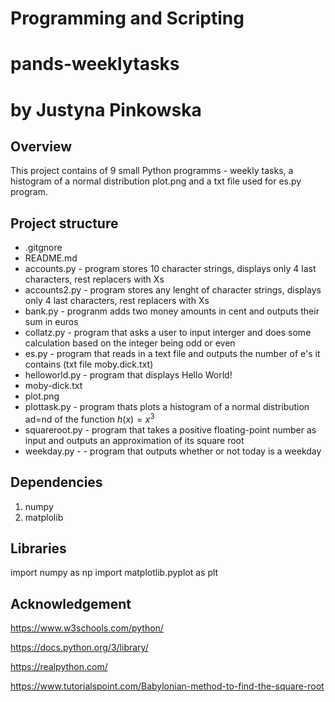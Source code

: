 # Programming and Scripting
# pands-weeklytasks
# by Justyna Pinkowska

## Overview
This project contains of 9 small Python programms - weekly tasks, a histogram of a normal distribution plot.png and a txt file used for es.py program.

## Project structure
- .gitgnore
- README.md
- accounts.py - program stores 10 character strings, displays only 4 last characters, rest replacers with Xs
- accounts2.py - program stores any lenght of character strings, displays only 4 last characters, rest replacers with Xs
- bank.py - progranm adds two money amounts in cent and outputs their sum in euros 
- collatz.py - program that asks a user to input interger and does some calculation based on the integer being odd or even
- es.py - program that reads in a text file and outputs the number of e's it contains (txt file moby.dick.txt)
- helloworld.py - program that displays Hello World! 
- moby-dick.txt
- plot.png 
- plottask.py - program thats plots a histogram of a normal distribution ad=nd of the function $h(x)=x^3$
- squareroot.py - program that takes a positive floating-point number as input and outputs an approximation of its square root
- weekday.py - - program that outputs whether or not today is a weekday


## Dependencies
1. numpy
2. matplolib

## Libraries
import numpy as np
import matplotlib.pyplot as plt

## Acknowledgement
https://www.w3schools.com/python/

https://docs.python.org/3/library/

https://realpython.com/

https://www.tutorialspoint.com/Babylonian-method-to-find-the-square-root
